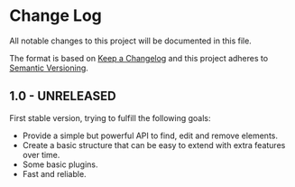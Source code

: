 # Change Log
All notable changes to this project will be documented in this file.

The format is based on [Keep a Changelog](http://keepachangelog.com/) 
and this project adheres to [Semantic Versioning](http://semver.org/).

## 1.0 - UNRELEASED

First stable version, trying to fulfill the following goals:

* Provide a simple but powerful API to find, edit and remove elements.
* Create a basic structure that can be easy to extend with extra features over time.
* Some basic plugins.
* Fast and reliable.
